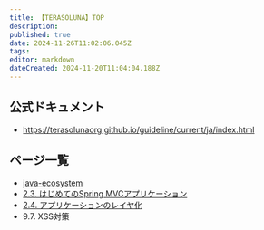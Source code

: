 ```yaml
---
title: 【TERASOLUNA】TOP
description: 
published: true
date: 2024-11-26T11:02:06.045Z
tags: 
editor: markdown
dateCreated: 2024-11-20T11:04:04.188Z
---
```


## 公式ドキュメント
- https://terasolunaorg.github.io/guideline/current/ja/index.html

## ページ一覧
- [java-ecosystem](/java-ecosystem)
- [2.3. はじめてのSpring MVCアプリケーション](/terasoluna-2-3)
- [2.4. アプリケーションのレイヤ化](/terasoluna-2-4)
- 9.7. XSS対策